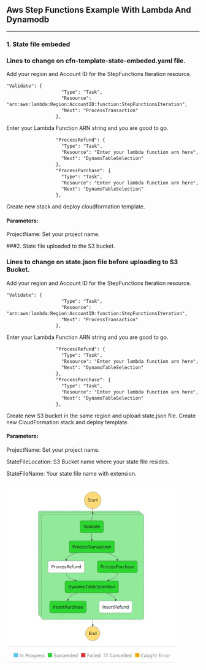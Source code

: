 ## **Aws Step Functions Example With Lambda And Dynamodb**

------------

### 1. State file embeded

### Lines to change on cfn-template-state-embeded.yaml file.
Add your region and Account ID for the StepFunctions Iteration resource.

    "Validate": {
                        "Type": "Task",
                        "Resource": "arn:aws:lambda:Region:AccountID:function:StepFunctionsIteration",
                        "Next": "ProcessTransaction"
                      },

Enter your Lambda Function ARN string and you are good to go.

                      "ProcessRefund": {
                        "Type": "Task",
                        "Resource": "Enter your lambda function arn here",
                        "Next": "DynamoTableSelection"
                      },
                      "ProcessPurchase": {
                        "Type": "Task",
                        "Resource": "Enter your lambda function arn here",
                        "Next": "DynamoTableSelection"
                      },

Create new stack and deploy cloudformation template.
#### Parameters:
ProjectName: Set your project name.

###2. State file uploaded to the S3 bucket.
### Lines to change on state.json file before uploading to S3 Bucket.
Add your region and Account ID for the StepFunctions Iteration resource.

    "Validate": {
                        "Type": "Task",
                        "Resource": "arn:aws:lambda:Region:AccountID:function:StepFunctionsIteration",
                        "Next": "ProcessTransaction"
                      },

Enter your Lambda Function ARN string and you are good to go.

                      "ProcessRefund": {
                        "Type": "Task",
                        "Resource": "Enter your lambda function arn here",
                        "Next": "DynamoTableSelection"
                      },
                      "ProcessPurchase": {
                        "Type": "Task",
                        "Resource": "Enter your lambda function arn here",
                        "Next": "DynamoTableSelection"
                      },

Create new S3 bucket in the same region and upload state.json file.
Create new CloudFormation stack and deploy template.
#### Parameters:
ProjectName: Set your project name.

StateFileLocation: S3 Bucket name where your state file resides.

StateFileName: Your state file name with extension.


![](images/State.JPG)


